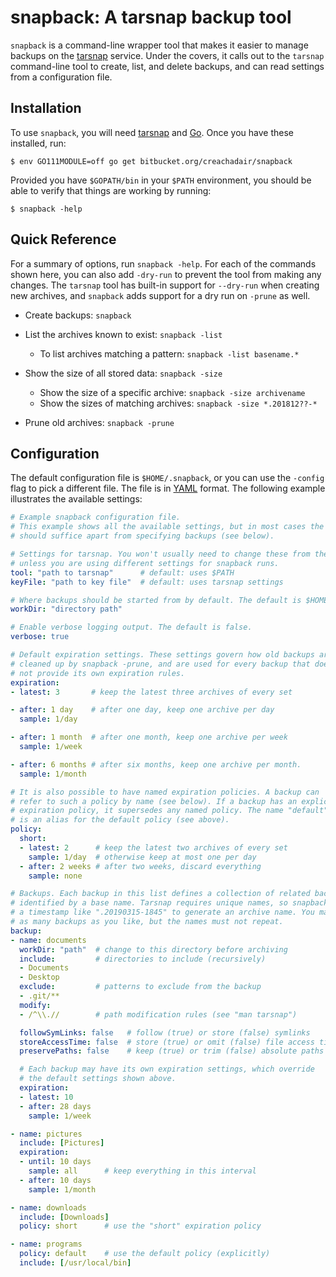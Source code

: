 # snapback: A tarsnap backup tool

`snapback` is a command-line wrapper tool that makes it easier to manage backups on the [tarsnap][ts] service. Under the covers, it calls out to the `tarsnap` command-line tool to create, list, and delete backups, and can read settings from a configuration file.


## Installation

To use `snapback`, you will need [tarsnap][tsdl] and [Go][godl].  Once you have these installed, run:

```shell
$ env GO111MODULE=off go get bitbucket.org/creachadair/snapback
```

Provided you have `$GOPATH/bin` in your `$PATH` environment, you should be able to verify that things are working by running:

```shell
$ snapback -help
```

## Quick Reference

For a summary of options, run `snapback -help`. For each of the commands shown here, you can also add `-dry-run` to prevent the tool from making any changes. The `tarsnap` tool has built-in support for `--dry-run` when creating new archives, and `snapback` adds support for a dry run on `-prune` as well.

-  Create backups: `snapback`

-  List the archives known to exist: `snapback -list`

    * To list archives matching a pattern: `snapback -list basename.*`

-  Show the size of all stored data: `snapback -size`

	* Show the size of a specific archive: `snapback -size archivename`
	* Show the sizes of matching archives: `snapback -size *.201812??-*`

-  Prune old archives: `snapback -prune`

## Configuration

The default configuration file is `$HOME/.snapback`, or you can use the `-config` flag to pick a different file. The file is in [YAML][yaml] format. The following example illustrates the available settings:

```yaml
# Example snapback configuration file.
# This example shows all the available settings, but in most cases the defaults
# should suffice apart from specifying backups (see below).

# Settings for tarsnap. You won't usually need to change these from the default
# unless you are using different settings for snapback runs.
tool: "path to tarsnap"      # default: uses $PATH
keyFile: "path to key file"  # default: uses tarsnap settings

# Where backups should be started from by default. The default is $HOME.
workDir: "directory path"

# Enable verbose logging output. The default is false.
verbose: true

# Default expiration settings. These settings govern how old backups are
# cleaned up by snapback -prune, and are used for every backup that does
# not provide its own expiration rules.
expiration:
- latest: 3       # keep the latest three archives of every set

- after: 1 day    # after one day, keep one archive per day
  sample: 1/day

- after: 1 month  # after one month, keep one archive per week
  sample: 1/week

- after: 6 months # after six months, keep one archive per month.
  sample: 1/month

# It is also possible to have named expiration policies. A backup can
# refer to such a policy by name (see below). If a backup has an explicit
# expiration policy, it supersedes any named policy. The name "default"
# is an alias for the default policy (see above).
policy:
  short:
  - latest: 2      # keep the latest two archives of every set
    sample: 1/day  # otherwise keep at most one per day
  - after: 2 weeks # after two weeks, discard everything
    sample: none

# Backups. Each backup in this list defines a collection of related backups,
# identified by a base name. Tarsnap requires unique names, so snapback appends
# a timestamp like ".20190315-1845" to generate an archive name. You may have
# as many backups as you like, but the names must not repeat.
backup:
- name: documents
  workDir: "path"  # change to this directory before archiving
  include:         # directories to include (recursively)
  - Documents
  - Desktop
  exclude:         # patterns to exclude from the backup
  - .git/**
  modify:
  - /^\\.//        # path modification rules (see "man tarsnap")

  followSymLinks: false   # follow (true) or store (false) symlinks
  storeAccessTime: false  # store (true) or omit (false) file access times
  preservePaths: false    # keep (true) or trim (false) absolute paths

  # Each backup may have its own expiration settings, which override
  # the default settings shown above.
  expiration:
  - latest: 10
  - after: 28 days
    sample: 1/week

- name: pictures
  include: [Pictures]
  expiration:
  - until: 10 days
    sample: all      # keep everything in this interval
  - after: 10 days
	sample: 1/month

- name: downloads
  include: [Downloads]
  policy: short      # use the "short" expiration policy

- name: programs
  policy: default    # use the default policy (explicitly)
  include: [/usr/local/bin]
```

[ts]: https://www.tarsnap.com/
[tsdl]: https://www.tarsnap.com/download.html
[godl]: https://golang.org/doc/install
[yaml]: https://yaml.org/
